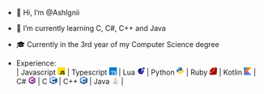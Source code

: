 - 👋 Hi, I’m @AshIgnii
- 🌱 I’m currently learning C, C#, C++ and Java 
- 🎓 Currently in the 3rd year of my Computer Science degree

- Experience: <br>
      |
      Javascript [<img src="./icons/js.png" width=15 height=15>](https://wikipedia.org/wiki/JavaScript) |
      Typescript [<img src="./icons/ts.png" width=15 height=15>](https://www.typescriptlang.org/) |
      Lua [<img src="./icons/lua.png" width=15 height=15>](https://www.lua.org/) |
      Python [<img src="./icons/python.png" width=15 height=15>](https://www.python.org/) |
      Ruby [<img src="./icons/ruby.png" width=15 height=15>](https://ruby-lang.org) |
      Kotlin [<img src="./icons/kotlin.png" width=15 height=15>](https://kotlinlang.org/) |
      C# [<img src="./icons/csharp.png" width=15 height=15>](https://wikipedia.org/wiki/C_Sharp) |
      C [<img src="./icons/c.png" width=15 height=15>](https://en.wikipedia.org/wiki/C_(programming_language)) |
      C++ [<img src="./icons/cplusplus.png" width=15 height=15>](https://wikipedia.org/wiki/C%2B%2B) |
      Java [<img src="./icons/java.png" width=15 height=15>](https://www.java.com/) |
  
[//]: <> (<img src="https://raw.githubusercontent.com/AshIgnii/AshIgnii/main/main.svg"/>)

  	

